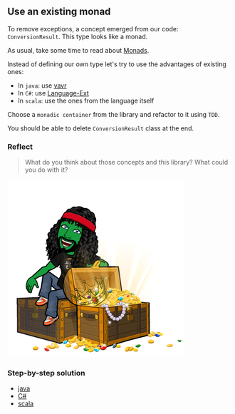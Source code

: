 ## Use an existing monad
To remove exceptions, a concept emerged from our code: `ConversionResult`.
This type looks like a monad. 

As usual, take some time to read about [Monads](https://xtrem-tdd.netlify.app/Flavours/monads).

Instead of defining our own type let's try to use the advantages of existing ones:
- In `java`: use [vavr](https://www.vavr.io/)
- In `C#`: use [Language-Ext](https://github.com/louthy/language-ext)
- In `scala`: use the ones from the language itself

Choose a `monadic container` from the library and refactor to it using `TDD`.

You should be able to delete `ConversionResult` class at the end.

### Reflect
> What do you think about those concepts and this library? What could you do with it?

![Monads by example](../img/monad.png)

### Step-by-step solution
- [java](../../java/docs/07.use-existing-monad.md)
- [C#](../../c%23/docs/07.use-existing-monad.md)
- [scala](../../scala/docs/07.use-existing-monad.md)
